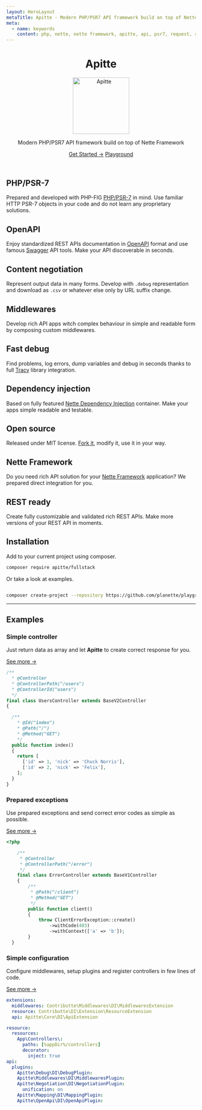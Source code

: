 ```yaml
---
layout: HeroLayout
metaTitle: Apitte - Modern PHP/PSR7 API framework build on top of Nette Framework
meta:
  - name: keywords
    content: php, nette, nette framework, apitte, api, psr7, request, response, content negotiation
---
```


<header class="text-center">
  <h1>Apitte</h1>
  <img class="m-auto" src="https://avatars.githubusercontent.com/apitte" alt="Apitte" title="Apitte logo" width="150" loading="lazy">
  <p class="text-2xl text-gray-600">
    Modern PHP/PSR7 API framework build on top of Nette Framework
  </p>
    <p class="mt-6">
    <a href="/packages/apitte/core/" class="bg-blue-600 hover:bg-blue-700 text-white font-bold py-2 px-4 rounded">Get Started →</a>
    <a href="/examples.html#apitte" class="bg-blue-600 hover:bg-blue-700 text-white font-bold py-2 px-4 rounded">Playground</a>
  </p>
</header>

<div class="mt-12 flex flex-wrap">
  <div class="md:w-1/3 sm:w-100 px-4 pb-6">
    <h2 class="text-2xl font-medium">PHP/PSR-7</h2>
    <p>Prepared and developed with PHP-FIG <a href="https://www.php-fig.org/psr/psr-7/" target="blank">PHP/PSR-7</a> in mind. Use familiar HTTP PSR-7 objects in your code and do not learn any proprietary solutions.</p>
  </div>
  <div class="md:w-1/3 sm:w-100 px-4 pb-6">
    <h2 class="text-2xl font-medium">OpenAPI</h2>
    <p>Enjoy standardized REST APIs documentation in <a href="https://www.openapis.org/" target="blank">OpenAPI</a> format and use famous <a href="https://swagger.io/" target="blank">Swagger</a> API tools. Make your API discoverable in seconds.</p>
  </div>
  <div class="md:w-1/3 sm:w-100 px-4 pb-6">
    <h2 class="text-2xl font-medium">Content negotiation</h2>
    <p>Represent output data in many forms. Develop with <code>.debug</code> representation and download as <code>.csv</code> or whatever else only by URL suffix change.</p>
  </div>
  <div class="md:w-1/3 sm:w-100 px-4 pb-6">
    <h2 class="text-2xl font-medium">Middlewares</h2>
    <p>Develop rich API apps witch complex behaviour in simple and readable form by composing custom middlewares.</p>
  </div>
  <div class="md:w-1/3 sm:w-100 px-4 pb-6">
    <h2 class="text-2xl font-medium">Fast debug</h2>
    <p>Find problems, log errors, dump variables and debug in seconds thanks to full <a href="https://tracy.nette.org/en/" target="blank">Tracy</a> library integration.</p>
  </div>
  <div class="md:w-1/3 sm:w-100 px-4 pb-6">
    <h2 class="text-2xl font-medium">Dependency injection</h2>
    <p>Based on fully featured <a href="https://doc.nette.org/en/3.0/dependency-injection" target="blank">Nette Dependency Injection</a> container. Make your apps simple readable and testable.</p>
  </div>
  <div class="md:w-1/3 sm:w-100 px-4 pb-6">
    <h2 class="text-2xl font-medium">Open source</h2>
    <p>Released under MIT license. <a href="https://github.com/apitte" target="blank">Fork it</a>, modify it, use it in your way.</p>
  </div>
  <div class="md:w-1/3 sm:w-100 px-4 pb-6">
    <h2 class="text-2xl font-medium">Nette Framework</h2>
    <p>Do you need rich API solution for your <a href="https://nette.org/en/" target="blank">Nette Framework</a> application? We prepared direct integration for you.</p>
  </div>
  <div class="md:w-1/3 sm:w-100 px-4 pb-6">
    <h2 class="text-2xl font-medium">REST ready</h2>
    <p>Create fully customizable and validated rich REST APIs. Make more versions of your REST API in moments.</p>
  </div>
</div>
</div>

## Installation

Add to your current project using composer.

```bash
composer require apitte/fullstack
```

Or take a look at examples.

```bash

composer create-project --repository https://github.com/planette/playground
```

----

## Examples

### Simple controller

Just return data as array and let **Apitte** to create correct response for you.

[See more →](https://github.com/planette/playground/blob/master/apitte-fullstack/app/controllers/HomeController.php)

```php
/**
  * @Controller
  * @ControllerPath("/users")
  * @ControllerId("users")
  */
final class UsersController extends BaseV2Controller
{

  /**
    * @Id("index")
    * @Path("/")
    * @Method("GET")
    */
  public function index()
  {
    return [
      ['id' => 1, 'nick' => 'Chuck Norris'],
      ['id' => 2, 'nick' => 'Felix'],
    ];
  }
}
```

### Prepared exceptions

Use prepared exceptions and send correct error codes as simple as possible.

[See more →](https://github.com/planette/playground/blob/master/apitte-fullstack/app/controllers/ErrorController.php)

```php
<?php

	/**
	 * @Controller
	 * @ControllerPath("/error")
	 */
	final class ErrorController extends BaseV1Controller
	{
		/**
		 * @Path("/client")
		 * @Method("GET")
		 */
		public function client()
		{
			throw ClientErrorException::create()
				->withCode(403)
				->withContext(['a' => 'b']);
		}
  }
```

### Simple configuration

Configure middlewares, setup plugins and register controllers in few lines of code.

[See more →](https://github.com/planette/playground/blob/master/apitte-fullstack/app/config/config.neon)

```yaml
extensions:
  middlewares: Contributte\Middlewares\DI\MiddlewaresExtension
  resource: Contributte\DI\Extension\ResourceExtension
  api: Apitte\Core\DI\ApiExtension

resource:
  resources:
    App\Controllers\:
      paths: [%appDir%/controllers]
      decorator:
        inject: true
api:
  plugins:
    Apitte\Debug\DI\DebugPlugin:
    Apitte\Middlewares\DI\MiddlewaresPlugin:
    Apitte\Negotiation\DI\NegotiationPlugin:
      unification: on
    Apitte\Mapping\DI\MappingPlugin:
    Apitte\OpenApi\DI\OpenApiPlugin:
```

